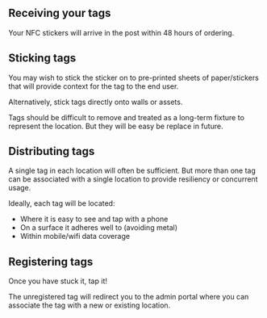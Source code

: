 ## Receiving your tags

Your NFC stickers will arrive in the post within 48 hours of ordering.

## Sticking tags
You may wish to stick the sticker on to pre-printed sheets of paper/stickers that will provide context for the tag to the end user.

Alternatively, stick tags directly onto walls or assets.

Tags should be difficult to remove and treated as a long-term fixture to represent the location. But they will be easy be replace in future.

## Distributing tags
A single tag in each location will often be sufficient. But more than one tag can be associated with a single location to provide resiliency or concurrent usage.

Ideally, each tag will be located:
- Where it is easy to see and tap with a phone
- On a surface it adheres well to (avoiding metal)
- Within mobile/wifi data coverage

## Registering tags
Once you have stuck it, tap it!

The unregistered tag will redirect you to the admin portal where you can associate the tag with a new or existing location.
<!--stackedit_data:
eyJoaXN0b3J5IjpbMTYzNTY1MTg1MSwxMTc4NDE0MTMzLDIwOT
U0ODk1MjgsLTQ0Mzc0NDA2MF19
-->